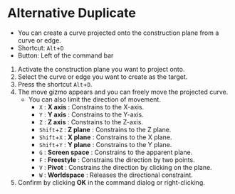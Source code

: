 # Alternative Duplicate

- You can create a curve projected onto the construction plane from a curve or edge.
- Shortcut: `Alt`+`D`
- Button: Left of the command bar

1. Activate the construction plane you want to project onto.
2. Select the curve or edge you want to create as the target.
3. Press the shortcut `Alt`+`D`.
4. The move gizmo appears and you can freely move the projected curve.
   - You can also limit the direction of movement.
     - `X` : **X axis** : Constrains to the X-axis.
     - `Y` : **Y axis** : Constrains to the Y-axis.
     - `Z` : **Z axis** : Constrains to the Z-axis.
     - `Shift`+`Z` : **Z plane** : Constrains to the Z plane.
     - `Shift`+`X` : **X plane** : Constrains to the X plane.
     - `Shift`+`Y` : **Y plane** : Constrains to the Y plane.
     - `G` : **Screen space** : Constrains to the apparent plane.
     - `F` : **Freestyle** : Constrains the direction by two points.
     - `V` : **Pivot** : Constrains the direction by clicking on the plane.
     - `W` : **Worldspace** : Releases the directional constraint.
5. Confirm by clicking **OK** in the command dialog or right-clicking.
